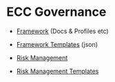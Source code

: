# ECC Governance

- [Framework](/framework/) (Docs & Profiles etc)
- [Framework Templates](/framework/templates/) (json)

- [Risk Management](/risk-management/)
- [Risk Management Templates](/risk-management/templates/)

